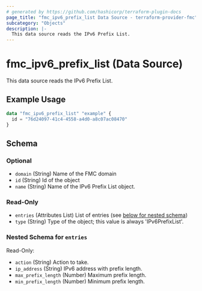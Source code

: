 ```yaml
---
# generated by https://github.com/hashicorp/terraform-plugin-docs
page_title: "fmc_ipv6_prefix_list Data Source - terraform-provider-fmc"
subcategory: "Objects"
description: |-
  This data source reads the IPv6 Prefix List.
---
```


# fmc_ipv6_prefix_list (Data Source)

This data source reads the IPv6 Prefix List.

## Example Usage

```terraform
data "fmc_ipv6_prefix_list" "example" {
  id = "76d24097-41c4-4558-a4d0-a8c07ac08470"
}
```

<!-- schema generated by tfplugindocs -->
## Schema

### Optional

- `domain` (String) Name of the FMC domain
- `id` (String) Id of the object
- `name` (String) Name of the IPv6 Prefix List object.

### Read-Only

- `entries` (Attributes List) List of entries (see [below for nested schema](#nestedatt--entries))
- `type` (String) Type of the object; this value is always 'IPv6PrefixList'.

<a id="nestedatt--entries"></a>
### Nested Schema for `entries`

Read-Only:

- `action` (String) Action to take.
- `ip_address` (String) IPv6 address with prefix length.
- `max_prefix_length` (Number) Maximum prefix length.
- `min_prefix_length` (Number) Minimum prefix length.
